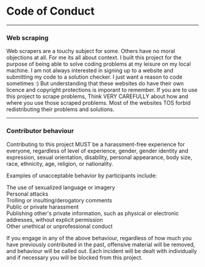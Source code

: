 # Code of Conduct

***

### Web scraping  
Web scrapers are a touchy subject for some. Others have no moral objections at all. For me its all about context.
I built this project for the purpose of being able to solve coding problems at my leisure on my local machine.
I am not always interested in signing up to a website and submitting my code to a solution checker. I just want a reason to code sometimes :)
But understanding that these websites do have their own licence and copyright protections is imporant to remember.
If you are to use this project to scrape problems, Think VERY CAREFULLY about how and where you use those scraped problems.
Most of the websites TOS forbid redistributing their problems and solutions.

***

### Contributor behaviour
Contributing to this project MUST be a harassment-free experience for everyone, regardless of level of experience, gender, gender identity and expression, sexual orientation, disability, personal appearance, body size, race, ethnicity, age, religion, or nationality.
  
Examples of unacceptable behavior by participants include:  

The use of sexualized language or imagery  
Personal attacks  
Trolling or insulting/derogatory comments  
Public or private harassment  
Publishing other's private information, such as physical or electronic addresses, without explicit permission  
Other unethical or unprofessional conduct  


If you engage in any of the above behaviour, regardless of how much you have previously contributed in the past, offensive material will be removed, and behaviour will be called out. 
Each incident will be dealt with individually and if necessary you will be blocked from this project. 
